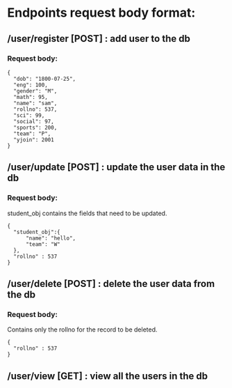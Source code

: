 # Endpoints request body format:

## /user/register [POST] : add user to the db

### Request body:

```
{
  "dob": "1800-07-25",
  "eng": 100,
  "gender": "M",
  "math": 95,
  "name": "sam",
  "rollno": 537,
  "sci": 99,
  "social": 97,
  "sports": 200,
  "team": "P",
  "yjoin": 2001
}
```

## /user/update [POST] : update the user data in the db

### Request body:

student_obj contains the fields that need to be updated.

```
{
  "student_obj":{
      "name": "hello",
      "team": "W"
  },
  "rollno" : 537
}
```

## /user/delete [POST] : delete the user data from the db

### Request body:

Contains only the rollno for the record to be deleted.

```
{
  "rollno" : 537
}
```

## /user/view [GET] : view all the users in the db
